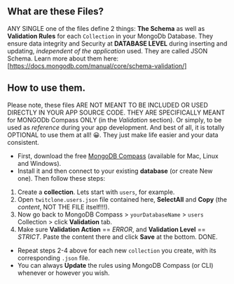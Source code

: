 ## What are these Files?
ANY SINGLE one of the files define 2 things:  **The Schema** as well as **Validation Rules** for each ``Collection`` in your MongoDb Database. They ensure data integrity and Security at **DATABASE LEVEL** during inserting and updating, *independent of the application* used. They are called JSON Schema. Learn more about them here: [https://docs.mongodb.com/manual/core/schema-validation/]

## How to use them.
Please note, these files ARE NOT MEANT TO BE INCLUDED OR USED DIRECTLY IN YOUR APP SOURCE CODE. THEY ARE SPECIFICALLY MEANT for MONGODb Compass ONLY (in the *Validation* section). Or simply, to be used as _reference_ during your app development. And best of all, it is totally OPTIONAL to use them at all! 😀. They just make life easier and your data consistent.

- First, download the free [MongoDB Compass](https://www.mongodb.com/products/compass) (available for Mac, Linux and Windows).
- Install it and then connect to your existing **database** (or create New one). Then follow these steps:

1. Create a **collection**. Lets start with `users`, for example.
2. Open `twitclone.users.json` file contained here, **SelectAll** and **Copy** (the *content*, NOT THE FILE itself!!!).
3. Now go back to MongoDB Compass > `yourDatabaseName` > `users` Collection > click **Validation** tab.
4. Make sure **Validation Action** == _ERROR_, and **Validation Level** == _STRICT_. Paste the content there and click **Save** at the bottom. DONE.

- Repeat steps 2-4 above for each new `collection` you create, with its corresponding `.json` file.
- You can always **Update** the rules using MongoDB Compass (or CLI) whenever or however you wish.
